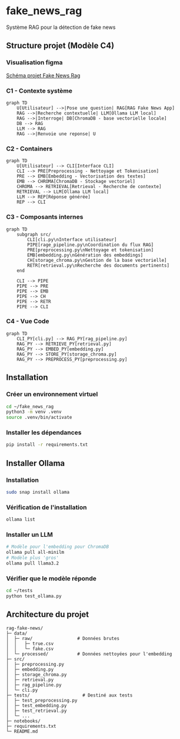 # fake_news_rag
Système RAG pour la détection de fake news 

## Structure projet (Modèle C4)

### Visualisation figma
[Schéma projet Fake News Rag](https://www.figma.com/board/Cv7FSdZAQXQ49bazw3m81t/Sans-titre?node-id=0-1&t=elai7Kr7pmQxHEUO-1)

### C1 - Contexte système
```mermaid
graph TD
    U[Utilisateur] -->|Pose une question| RAG[RAG Fake News App]
    RAG -->|Recherche contextuelle| LLM[Ollama LLM local]
    RAG -->|Interroge| DB[ChromaDB - base vectorielle locale]
    DB --> RAG
    LLM --> RAG
    RAG -->|Renvoie une reponse| U

```
### C2 - Containers

```mermaid
graph TD
    U[Utilisateur] --> CLI[Interface CLI]
    CLI --> PRE[Preprocessing - Nettoyage et Tokenisation]
    PRE --> EMB[Embedding - Vectorisation des textes]
    EMB --> CHROMA[ChromaDB - Stockage vectoriel]
    CHROMA --> RETRIEVAL[Retrieval - Recherche de contexte]
    RETRIEVAL --> LLM[Ollama LLM local]
    LLM --> REP[Réponse générée]
    REP --> CLI
```

### C3 - Composants internes

```mermaid
graph TD
    subgraph src/
        CLI[cli.py\nInterface utilisateur]
        PIPE[rage_pipeline.py\nCoordination du flux RAG]
        PRE[preprocessing.py\nNettoyage et tokenisation]
        EMB[embedding.py\nGénération des embeddings]
        CH[storage_chroma.py\nGestion de la base vectorielle]
        RETR[retrieval.py\nRecherche des documents pertinents]
    end

    CLI --> PIPE
    PIPE --> PRE
    PIPE --> EMB
    PIPE --> CH
    PIPE --> RETR
    PIPE --> CLI
```

### C4 - Vue Code

```mermaid
graph TD
    CLI_PY[cli.py] --> RAG_PY[rag_pipeline.py]
    RAG_PY --> RETRIEVE_PY[retrieval.py]
    RAG_PY --> EMBED_PY[embedding.py]
    RAG_PY --> STORE_PY[storage_chroma.py]
    RAG_PY --> PREPROCESS_PY[preprocessing.py]

```

## Installation

### Créer un environnement virtuel

```bash
cd ~/fake_news_rag
python3 -m venv .venv
source .venv/bin/activate
```

### Installer les dépendances

```bash
pip install -r requirements.txt
```
## Installer Ollama

### Installation

```bash
sudo snap install ollama

```

### Vérification de l'installation

```bash
ollama list

```

### Installer un LLM

```bash
# Modèle pour l'embedding pour ChromaDB
ollama pull all-minilm
# Modèle plus 'gros'
ollama pull llama3.2
```

### Vérifier que le modèle réponde

```bash
cd ~/tests
python test_ollama.py
```

## Architecture du projet

```
rag-fake-news/
├─ data/
│  ├─ raw/                 # Données brutes
│  │   ├─ true.csv
│  │   └─ fake.csv
│  └─ processed/           # Données nettoyées pour l'embedding
├─ src/
│  ├─ preprocessing.py
│  ├─ embedding.py
│  ├─ storage_chroma.py
│  ├─ retrieval.py
│  ├─ rag_pipeline.py
│  └─ cli.py
├─ tests/                    # Destiné aux tests
│  ├─ test_preprocessing.py
│  ├─ test_embedding.py
│  ├─ test_retrieval.py
│  └─ ...
├─ notebooks/
├─ requirements.txt
└─ README.md

```
